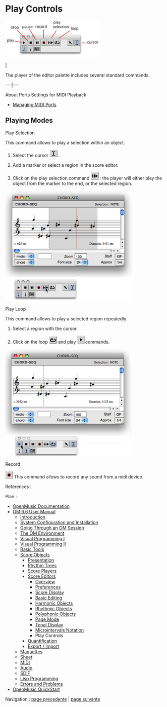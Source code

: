 
# Play Controls

![](../res/player.png)

|

The player of the editor palette includes several standard commands.  
  
---|---  
  
About Ports Settings for MIDI Playback

  * [Managing MIDI Ports](MIDI-Ports)

## Playing Modes

Play Selection

This command allows to play a selection within an object.

  1. Select the cursor ![](../res/curs1_icon.png) .

  2. Add a marker or select a region in the score editor.

  3. Click on the play selection command ![](../res/playsel_icon.png) : the player will either play the object from the marker to the end, or the selected region.

![](../res/player1.png)

Play Loop

This command allows to play a selected region repeatedly.

  1. Select a region with the cursor.

  2. Click on the loop ![](../res/playloop_icon.png) and play ![](../res/play_icon.png)commands.

![](../res/player2.png)

Record

![](../res/recordcurs_icon.png) This command allows to record any sound from a
midi device.

References :

Plan :

  * [OpenMusic Documentation](OM-Documentation)
  * [OM 6.6 User Manual](OM-User-Manual)
    * [Introduction](00-Sommaire)
    * [System Configuration and Installation](Installation)
    * [Going Through an OM Session](Goingthrough)
    * [The OM Environment](Environment)
    * [Visual Programming I](BasicVisualProgramming)
    * [Visual Programming II](AdvancedVisualProgramming)
    * [Basic Tools](BasicObjects)
    * [Score Objects](ScoreObjects)
      * [Presentation](Score-Objects-Intro)
      * [Rhythm Trees](RT)
      * [Score Players](ScorePlayer)
      * [Score Editors](ScoreEditors)
        * [Overview](Editor-Overview)
        * [Preferences](Editors-Prefs)
        * [Score Display](Editor-Display)
        * [Basic Editing](Editor-Basics)
        * [Harmonic Objects](Harmonic-Obj-Editor)
        * [Rhythmic Objects](Editor-Rhythm)
        * [Polyphonic Objects](Poly-Multi-Editor)
        * [Page Mode](Editor-PageMode)
        * [Tonal Display](Editor-Tonality)
        * [Microintervals Notation](Editor-Microintervals)
        * Play Controls
      * [Quantification](Quantification)
      * [Export / Import](ImportExport)
    * [Maquettes](Maquettes)
    * [Sheet](Sheet)
    * [MIDI](MIDI)
    * [Audio](Audio)
    * [SDIF](SDIF)
    * [Lisp Programming](Lisp)
    * [Errors and Problems](errors)
  * [OpenMusic QuickStart](QuickStart-Chapters)

Navigation : [page precedente](Editor-Microintervals "page
précédente\(Microintervals Notation\)") | [page suivante](Quantification
"page suivante\(Quantification\)")

